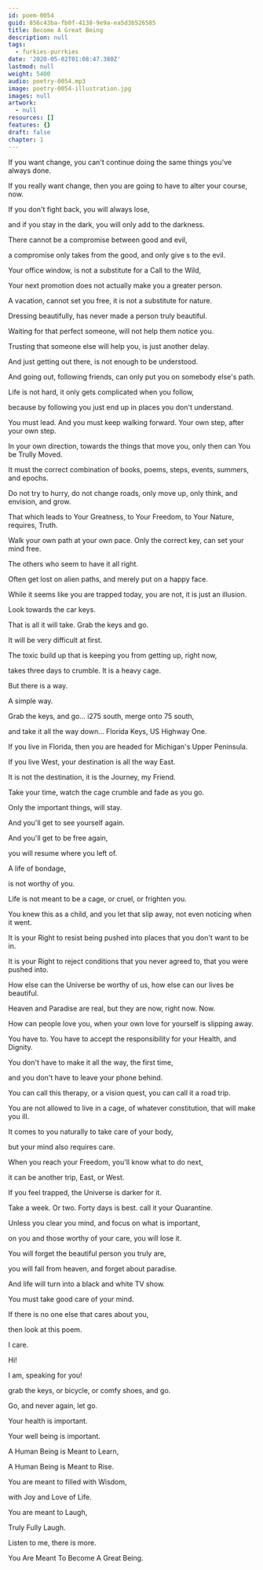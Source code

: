 ```yaml
---
id: poem-0054
guid: 856c43ba-fb0f-4138-9e9a-ea5d3b526585
title: Become A Great Being
description: null
tags:
  - furkies-purrkies
date: '2020-05-02T01:08:47.380Z'
lastmod: null
weight: 5400
audio: poetry-0054.mp3
image: poetry-0054-illustration.jpg
images: null
artwork:
  - null
resources: []
features: {}
draft: false
chapter: 1
---
```


If you want change, you can't continue doing the same things you've always done.

If you really want change, then you are going to have to alter your course, now.

If you don't fight back, you will always lose,

and if you stay in the dark, you will only add to the darkness.

There cannot be a compromise between good and evil,

a compromise only takes from the good, and only give s to the evil.

Your office window, is not a substitute for a Call to the Wild,

Your next promotion does not actually make you a greater person.

A vacation, cannot set you free, it is not a substitute for nature.

Dressing beautifully, has never made a person truly beautiful.

Waiting for that perfect someone, will not help them notice you.

Trusting that someone else will help you, is just another delay.

And just getting out there, is not enough to be understood.

And going out, following friends, can only put you on somebody else's path.

Life is not hard, it only gets complicated when you follow,

because by following you just end up in places you don't understand.

You must lead. And you must keep walking forward. Your own step, after your own step.

In your own direction, towards the things that move you, only then can You be Trully Moved.

It must the correct combination of books, poems, steps, events, summers, and epochs.

Do not try to hurry, do not change roads, only move up, only think, and envision, and grow.

That which leads to Your Greatness, to Your Freedom, to Your Nature, requires, Truth.

Walk your own path at your own pace. Only the correct key, can set your mind free.

The others who seem to have it all right.

Often get lost on alien paths, and merely put on a happy face.

While it seems like you are trapped today, you are not, it is just an illusion.

Look towards the car keys.

That is all it will take. Grab the keys and go.

It will be very difficult at first.

The toxic build up that is keeping you from getting up, right now,

takes three days to crumble. It is a heavy cage.

But there is a way.

A simple way.

Grab the keys, and go... i275 south, merge onto 75 south,

and take it all the way down... Florida Keys, US Highway One.

If you live in Florida, then you are headed for Michigan's Upper Peninsula.

If you live West, your destination is all the way East.

It is not the destination, it is the Journey, my Friend.

Take your time, watch the cage crumble and fade as you go.

Only the important things, will stay.

And you'll get to see yourself again.

And you'll get to be free again,

you will resume where you left of.

A life of bondage,

is not worthy of you.

Life is not meant to be a cage, or cruel, or frighten you.

You knew this as a child, and you let that slip away, not even noticing when it went.

It is your Right to resist being pushed into places that you don't want to be in.

It is your Right to reject conditions that you never agreed to, that you were pushed into.

How else can the Universe be worthy of us, how else can our lives be beautiful.

Heaven and Paradise are real, but they are now, right now. Now.

How can people love you, when your own love for yourself is slipping away.

You have to. You have to accept the responsibility for your Health, and Dignity.

You don't have to make it all the way, the first time,

and you don't have to leave your phone behind.

You can call this therapy, or a vision quest, you can call it a road trip.

You are not allowed to live in a cage, of whatever constitution, that will make you ill.

It comes to you naturally to take care of your body,

but your mind also requires care.

When you reach your Freedom, you'll know what to do next,

it can be another trip, East, or West.

If you feel trapped, the Universe is darker for it.

Take a week. Or two. Forty days is best. call it your Quarantine.

Unless you clear you mind, and focus on what is important,

on you and those worthy of your care, you will lose it.

You will forget the beautiful person you truly are,

you will fall from heaven, and forget about paradise.

And life will turn into a black and white TV show.

You must take good care of your mind.

If there is no one else that cares about you,

then look at this poem.

I care.

Hi!

I am, speaking for you!

grab the keys, or bicycle, or comfy shoes, and go.

Go, and never again, let go.

Your health is important.

Your well being is important.

A Human Being is Meant to Learn,

A Human Being is Meant to Rise.

You are meant to filled with Wisdom,

with Joy and Love of Life.

You are meant to Laugh,

Truly Fully Laugh.

Listen to me, there is more.

You Are Meant To Become A Great Being.
